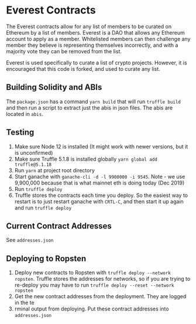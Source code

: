 # Everest Contracts
The Everest contracts allow for any list of members to be curated on Ethereum by a list of members.
Everest is a DAO that allows any Ethereum account to apply as a member. Whitelisted members can
then challenge any member they believe is representing themselves incorrectly, and with a majority
vote they can be removed from the list. 

Everest is used specifically to curate a list of crypto projects. However, it is encouraged that
this code is forked, and used to curate any list. 

## Building Solidity and ABIs
The `package.json` has a command `yarn build` that will run `truffle build` and then run a script
to extract just the abis in json files. The abis are located in `abis`.

## Testing
1. Make sure Node 12 is installed (It might work with newer versions, but it is unconfirmed)
2. Make sure Truffle 5.1.8 is installed globally `yarn global add truffle@5.1.18`
3. Run `yarn` at project root directory
4. Start ganache with `ganache-cli -d -l 9900000 -i 9545`. Note - we use 9,900,000 because
   that is what mainnet eth is doing today (Dec 2019)
5. Run `truffle deploy`
6. Truffle stores the contracts each time you deploy. So the easiest way to restart is to just
   restart ganache with `CRTL-C`, and then start it up again and run `truffle deploy`

## Current Contract Addresses
See `addresses.json`

## Deploying to Ropsten
1. Deploy new contracts to Ropsten with `truffle deploy --network ropsten`. Truffle stores the 
   addresses for networks, so if you are trying to re-deploy you may have to 
   run `truffle deploy --reset --network ropsten`
2. Get the new contract addresses from the deployment. They are logged in the te
3. rminal output from deploying. Put these contract addresses into `addresses.json`
